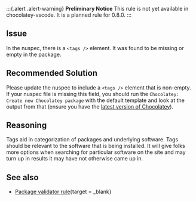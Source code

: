 ﻿---
Order: 130
Title: Tags Are Missing
Description:
Category: Requirements
---

:::{.alert .alert-warning}
**Preliminary Notice**
This rule is not yet available in chocolatey-vscode.
It is a planned rule for 0.8.0.
:::

## Issue

In the nuspec, there is a `<tags />` element. It was found to be missing or empty in the package.

## Recommended Solution

Please update the nuspec to include a `<tags />` element that is non-empty. If your nuspec file is missing this field, you should run the `Chocolatey: Create new Chocolatey package` with the default template and look at the output from that (ensure you have the [latest version of Chocolatey](https://chocolatey.org/packages?q=id%3Achocolatey)).

## Reasoning

Tags aid in categorization of packages and underlying software. Tags should be relevant to the software that is being installed. It will give folks more options when searching for particular software on the site and may turn up in results it may have not otherwise came up in.

## See also

- [Package validator rule](https://github.com/chocolatey/package-validator/wiki/TagsNotEmpty){target = _blank}

